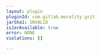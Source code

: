 ```yaml
---
layout: plugin
pluginId: com.gitlab.morality.grit
jarSha1: INVALID
isJarAvailable: true
error: NONE
violations: []

---
```

